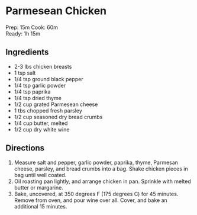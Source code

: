 # Parmesean Chicken
Prep: 15m
Cook: 60m  
Ready: 1h 15m  

## Ingredients
* 2-3 lbs chicken breasts
* 1 tsp salt
* 1/4 tsp ground black pepper
* 1/4 tsp garlic powder
* 1/4 tsp paprika
* 1/4 tsp dried thyme
* 1/2 cup grated Parmesean cheese
* 1 tbs chopped fresh parsley
* 1/2 cup seasoned dry bread crumbs
* 1/4 cup butter, melted
* 1/2 cup dry white wine

## Directions
1. Measure salt and pepper, garlic powder, paprika, thyme, Parmesan cheese, parsley, and bread crumbs into a bag. Shake chicken pieces in bag until well coated.
2. Oil roasting pan lightly, and arrange chicken in pan. Sprinkle with melted butter or margarine.
3. Bake, uncovered, at 350 degrees F (175 degrees C) for 45 minutes. Remove from oven, and pour wine over all. Cover, and bake an additional 15 minutes.
